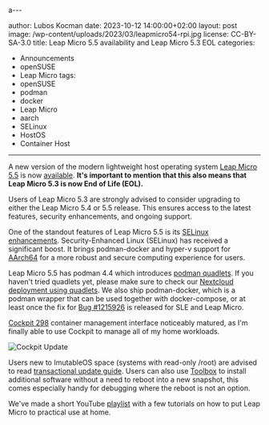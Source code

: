 a---

author: Lubos Kocman 
date: 2023-10-12 14:00:00+02:00
layout: post
image: /wp-content/uploads/2023/03/leapmicro54-rpi.jpg
license: CC-BY-SA-3.0
title: Leap Micro 5.5 availability and Leap Micro 5.3 EOL
categories:
- Announcements
- openSUSE
- Leap Micro
tags:
- openSUSE
- podman
- docker
- Leap Micro
- aarch
- SELinux
- HostOS
- Container Host

---

A new version of the modern lightweight host operating system [Leap Micro 5.5](https://get.opensuse.org/leapmicro/5.5/) is now [available](https://en.opensuse.org/openSUSE:Roadmap#Schedule_for_openSUSE_Leap_Micro_5.5).
<strong>It's important to mention that this also means that Leap Micro 5.3 is now End of Life (EOL).</strong>

Users of Leap Micro 5.3 are strongly advised to consider upgrading to either the Leap Micro 5.4 or 5.5 release. This ensures access to the latest features, security enhancements, and ongoing support.


One of the standout features of Leap Micro 5.5 is its [SELinux enhancements](https://news.opensuse.org/2023/09/06/new-leap-micro-alpha-enhances-selinux/). Security-Enhanced Linux (SELinux) has received a significant boost. It brings podman-docker and hyper-v support for [AArch64](https://en.wikipedia.org/wiki/AArch64) for a more robust and secure computing experience for users.

Leap Micro 5.5 has podman 4.4 which introduces [podman quadlets](https://www.redhat.com/sysadmin/quadlet-podman). If you haven't tried quadlets yet, please make sure to check our [Nextcloud deployment using quadlets](https://www.youtube.com/watch?v=mlqWeLkG55U).
 We also ship podman-docker, which is a podman wrapper that can be used together with docker-compose, or at least once the fix for [Bug #1215926](https://bugzilla.suse.com/show_bug.cgi?id=1215926) is released for SLE and Leap Micro.

[Cockpit 298](https://cockpit-project.org/blog/cockpit-298.html) container management interface noticeably matured, as I'm finally able to use Cockpit to manage all of my home workloads. 

![Cockpit Update](https://raw.githubusercontent.com/openSUSE/news-o-o/master/wp-content/uploads/2023/10/cockpit-298.png)

Users new to ImutableOS space (systems with read-only /root) are advised to read [transactional update guide](https://kubic.opensuse.org/documentation/transactional-update-guide/transactional-update.html).
Users can also use [Toolbox](https://kubic.opensuse.org/blog/2019-10-22-toolbox/) to install additional software without a need to reboot into a new snapshot, this comes especially handy for debugging where the reboot is not an option.

We've made a short YouTube [playlist](https://www.youtube.com/watch?v=j8kWT7HSjbw&list=PL_AMhvchzBacAxIOv3_lRHBRrIUNo6Abp) with a few tutorials on how to put Leap Micro to practical use at home.




<meta name="openSUSE, Open Source, leap micro, hostos, docker, podman, selinux, cloud, containers" content="HTML,CSS,XML,JavaScript">
